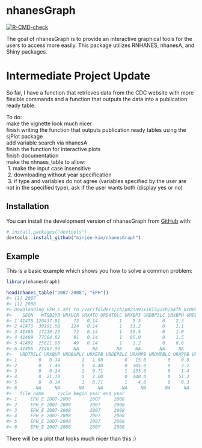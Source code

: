 
<!-- README.md is generated from README.Rmd. Please edit that file -->

# nhanesGraph

<!-- badges: start -->

[![R-CMD-check](https://github.com/minjee-kim/nhanesGraph/actions/workflows/R-CMD-check.yaml/badge.svg)](https://github.com/minjee-kim/nhanesGraph/actions/workflows/R-CMD-check.yaml)
<!-- badges: end -->

The goal of nhanesGraph is to provide an interactive graphical tools for
the users to access more easily. This package utilizes RNHANES, nhanesA,
and Shiny packages.

# Intermediate Project Update

So far, I have a function that retrieves data from the CDC website with
more flexible commands and a function that outputs the data into a
publication ready table.

To do:  
make the vignette look much nicer  
finish writing the function that outputs publication ready tables using
the sjPlot package <br> add variable search via nhanesA <br> finish the
function for interactive plots  
finish documentation <br> make the nhnaes_table to allow:  
 1. make the input case insensitive  
 2. downloading without year specification  
 3. if type and variables do not agree (variables specified by the user
are not in the specified type), ask if the user wants both (display yes
or no)

## Installation

You can install the development version of nhanesGraph from
[GitHub](https://github.com/) with:

``` r
# install.packages("devtools")
devtools::install_github("minjee-kim/nhanesGraph")
```

## Example

This is a basic example which shows you how to solve a common problem:

``` r
library(nhanesGraph)

head(nhanes_table("2007-2008", "EPH"))
#> [1] 2007
#> [1] 2008
#> Downloading EPH_E.XPT to /var/folders/cb/pm2sn91x1kl5y2ch704fh_8c0000gn/T//Rtmp76CKAr/EPH_E.XPT
#>    SEQN   WTSB2YR URXUCR URX4TO URD4TOLC URXBP3 URDBP3LC URXBPH URDBPHLC URXTRS
#> 1 41476 120437.91     72   0.14        1    5.5        0    2.3        0   75.5
#> 2 41479  30191.58    124   0.14        1   31.2        0    1.1        0    7.4
#> 3 41486  17219.29     72   0.14        1   50.5        0    1.0        0  479.0
#> 4 41489  77564.82     91   0.14        1   85.0        0    1.5        0    9.4
#> 5 41492  25621.60     49   0.14        1    1.2        0    0.6        0   29.9
#> 6 41496  23407.90     NA     NA       NA     NA       NA     NA       NA     NA
#>   URDTRSLC URXBUP URDBUPLC URXEPB URDEPBLC URXMPB URDMPBLC URXPPB URDPPBLC
#> 1        0   0.14        1   1.90        0   15.8        0    0.8        0
#> 2        0   1.40        0   4.40        0  105.0        0    3.2        0
#> 3        0   0.14        1   0.71        1  235.0        0    1.4        0
#> 4        0  21.10        0   2.00        0  140.0        0   51.2        0
#> 5        0   0.14        1   0.71        1    4.8        0    0.3        0
#> 6       NA     NA       NA     NA       NA     NA       NA     NA       NA
#>   file_name     cycle begin_year end_year
#> 1     EPH_E 2007-2008       2007     2008
#> 2     EPH_E 2007-2008       2007     2008
#> 3     EPH_E 2007-2008       2007     2008
#> 4     EPH_E 2007-2008       2007     2008
#> 5     EPH_E 2007-2008       2007     2008
#> 6     EPH_E 2007-2008       2007     2008
```

There will be a plot that looks much nicer than this :)
